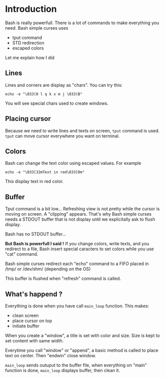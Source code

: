 # Introduction #

Bash is really powerfull. There is a lot of commands to make everything you need. Bash simple curses uses
  * tput command
  * STD redirection
  * escaped colors

Let me explain how I did


## Lines ##

Lines and corners are display as "chars". You can try this:
```
echo -e "\033(0 l q k x m j \033(B"
```

You will see special chars used to create windows.

## Placing cursor ##

Because we need to write lines and texts on screen, `tput` command is used. `tput` can move cursor everywhere you want on terminal.

## Colors ##

Bash can change the text color using escaped values. For example
```
echo -e "\033[32mText in red\033[0m"
```

This display text in red color.

## Buffer ##

Tput command is a bit low... Refreshing view is not pretty while the cursor is moving on screen. A "clipping" appears. That's why Bash simple curses needs a STDOUT buffer that is not display until we explicitally ask to flush display.

Bash has no STDOUT buffer...

**But Bash is powerfull I said !** If you change colors, write texts, and you redirect to a file, Bash insert special caracters to set colors while you use "cat" command.

Bash simple curses redirect each "echo" command  to a FIFO placed in /tmp/ or /dev/shm/ (depending on the OS)

This buffer is flushed when "refresh" command is called.

## What's happend ? ##

Everything is done when you have call `main_loop` function. This makes:
  * clean screen
  * place cursor on top
  * initiate buffer

When you create a "window", a title is set with color and size. Size is kept to set content with same width.

Everytime you call "window" or "append", a basic method is called to place text on center.
Then "endwin" close window.

`main_loop` sends outuput to the buffer file, when everything on "main" function is done, `main_loop` displays buffer, then clean it.
